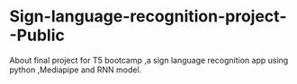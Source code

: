 # Sign-language-recognition-project--Public
About final project for T5 bootcamp ,a sign language recognition app using python ,Mediapipe and RNN model.
